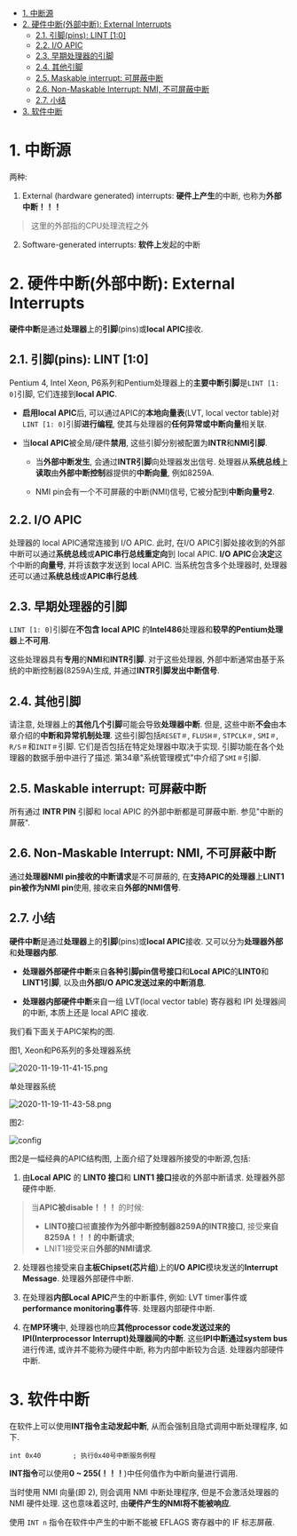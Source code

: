 
<!-- @import "[TOC]" {cmd="toc" depthFrom=1 depthTo=6 orderedList=false} -->

<!-- code_chunk_output -->

- [1. 中断源](#1-中断源)
- [2. 硬件中断(外部中断): External Interrupts](#2-硬件中断外部中断-external-interrupts)
  - [2.1. 引脚(pins): LINT [1:0]](#21-引脚pins-lint-10)
  - [2.2. I/O APIC](#22-io-apic)
  - [2.3. 早期处理器的引脚](#23-早期处理器的引脚)
  - [2.4. 其他引脚](#24-其他引脚)
  - [2.5. Maskable interrupt: 可屏蔽中断](#25-maskable-interrupt-可屏蔽中断)
  - [2.6. Non-Maskable Interrupt: NMI, 不可屏蔽中断](#26-non-maskable-interrupt-nmi-不可屏蔽中断)
  - [2.7. 小结](#27-小结)
- [3. 软件中断](#3-软件中断)

<!-- /code_chunk_output -->

# 1. 中断源

两种:

1. External (hardware generated) interrupts: **硬件上产生**的中断, 也称为**外部中断！！！**

> 这里的外部指的CPU处理流程之外

2. Software-generated interrupts: **软件上**发起的中断

# 2. 硬件中断(外部中断): External Interrupts

**硬件中断**是通过**处理器**上的**引脚**(pins)或**local APIC**接收.

## 2.1. 引脚(pins): LINT [1:0]

Pentium 4, Intel Xeon, P6系列和Pentium处理器上的**主要中断引脚**是`LINT [1: 0]`引脚, 它们连接到**local APIC**.  

* **启用local APIC**后, 可以通过APIC的**本地向量表**(LVT, local vector table)对`LINT [1: 0]`引脚**进行编程**, 使其与处理器的**任何异常或中断向量**相关联. 

* 当**local APIC**被全局/硬件**禁用**, 这些引脚分别被配置为**INTR**和**NMI引脚**. 

  * 当**外部中断发生**, 会通过**INTR引脚**向处理器发出信号. 处理器从**系统总线**上**读取**由**外部中断控制**器提供的**中断向量**, 例如8259A. 

  * NMI pin会有一个不可屏蔽的中断(NMI)信号, 它被分配到**中断向量号2**. 

## 2.2. I/O APIC

处理器的 local APIC通常连接到 I/O APIC. 此时, 在I/O APIC引脚处接收到的外部中断可以通过**系统总线**或**APIC串行总线重定向**到 local APIC. **I/O APIC**会**决定**这个中断的**向量号**, 并将该数字发送到 local APIC. 当系统包含多个处理器时, 处理器还可以通过**系统总线**或**APIC串行总线**. 

## 2.3. 早期处理器的引脚

`LINT [1: 0]`引脚在**不包含 local APIC** 的**Intel486**处理器和**较早的Pentium处理器**上**不可用**. 

这些处理器具有**专用**的**NMI**和**INTR引脚**. 对于这些处理器, 外部中断通常由基于系统的中断控制器(8259A)生成, 并通过**INTR引脚发出中断信号**. 

## 2.4. 其他引脚

请注意, 处理器上的**其他几个引脚**可能会导致**处理器中断**. 但是, 这些中断**不会**由本章介绍的**中断和异常机制处理**. 这些引脚包括`RESET＃`, `FLUSH＃`, `STPCLK＃`, `SMI＃`, `R/S＃`和`INIT＃`引脚. 它们是否包括在特定处理器中取决于实现. 引脚功能在各个处理器的数据手册中进行了描述. 第34章"系统管理模式"中介绍了`SMI＃`引脚. 

## 2.5. Maskable interrupt: 可屏蔽中断

所有通过 **INTR PIN** 引脚和 local APIC 的外部中断都是可屏蔽中断. 参见"中断的屏蔽".

## 2.6. Non-Maskable Interrupt: NMI, 不可屏蔽中断

通过**处理器NMI pin接收的中断请求**是不可屏蔽的, 在**支持APIC的处理器**上**LINT1 pin被作为NMI pin**使用, 接收来自**外部的NMI信号**.

## 2.7. 小结

**硬件中断**是通过**处理器**上的**引脚**(pins)或**local APIC**接收. 又可以分为**处理器外部**和**处理器内部**. 

* **处理器外部硬件中断**来自**各种引脚pin信号接口**和**Local APIC**的**LINT0**和**LINT1引脚**, 以及由**外部I/O APIC发送过来的中断消息**.

* **处理器内部硬件中断**来自一组 LVT(local vector table) 寄存器和 IPI 处理器间的中断, 本质上还是 local APIC 接收.

我们看下面关于APIC架构的图.

图1, Xeon和P6系列的多处理器系统

![2020-11-19-11-41-15.png](./images/2020-11-19-11-41-15.png)

单处理器系统

![2020-11-19-11-43-58.png](./images/2020-11-19-11-43-58.png)

图2:

![config](./images/2.png)

图2是一幅经典的APIC结构图, 上面介绍了处理器所接受的中断源,包括:

1. 由**Local APIC** 的 **LINT0 接口**和 **LINT1 接口**接收的外部中断请求. 处理器外部硬件中断.

> 当**APIC被disable！！！** 的时候:
> * **LINT0接口**被**直接作为外部中断控制器8259A的INTR接口**, 接受**来自8259A！！！的中断请求**;
> * LNIT1接受来自**外部的NMI请求**.

2. 处理器也接受来自**主板Chipset(芯片组**)上的**I/O APIC**模块发送的**Interrupt Message**. 处理器外部硬件中断.

3. 在处理器**内部Local APIC**产生的中断事件, 例如: LVT timer事件或**performance monitoring事件**等. 处理器内部硬件中断.

4. 在**MP环境**中, 处理器也响应**其他processor code发送过来的IPI(Interprocessor Interrupt)处理器间的中断**. 这些**IPI中断通过system bus**进行传递, 或许并不能称为硬件中断, 称为内部中断较为合适. 处理器内部硬件中断.

# 3. 软件中断

在软件上可以使用**INT指令主动发起中断**, 从而会强制且隐式调用中断处理程序, 如下.

```
int 0x40        ; 执行0x40号中断服务例程
```

**INT指令**可以使用**0 ~ 255(！！！**)中任何值作为中断向量进行调用.

当时使用 NMI 向量(即 2), 则会调用 NMI 中断处理程序, 但是不会激活处理器的 NMI 硬件处理. 这也意味着这时, 由**硬件产生的NMI将不能被响应**.

使用 `INT n` 指令在软件中产生的中断不能被 EFLAGS 寄存器中的 IF 标志屏蔽. 
